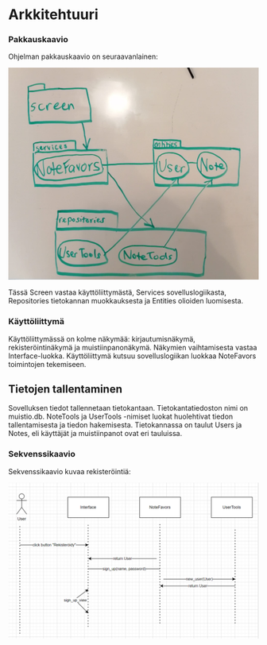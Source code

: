 
# Arkkitehtuuri

### Pakkauskaavio

Ohjelman pakkauskaavio on seuraavanlainen:

<img src="WhatsApp Image 2023-04-18 at 15.11.58.jpeg"
	alt="Pakkauskaavio" />

Tässä Screen vastaa käyttöliittymästä, Services sovelluslogiikasta, Repositories tietokannan muokkauksesta ja Entities olioiden luomisesta.

### Käyttöliittymä

Käyttöliittymässä on kolme näkymää: kirjautumisnäkymä, rekisteröintinäkymä ja muistiinpanonäkymä.
Näkymien vaihtamisesta vastaa Interface-luokka. Käyttöliittymä kutsuu sovelluslogiikan luokkaa NoteFavors toimintojen tekemiseen.

## Tietojen tallentaminen

Sovelluksen tiedot tallennetaan tietokantaan. Tietokantatiedoston nimi on muistio.db.
NoteTools ja UserTools -nimiset luokat huolehtivat tiedon tallentamisesta ja tiedon hakemisesta.
Tietokannassa on taulut Users ja Notes, eli käyttäjät ja muistiinpanot ovat eri tauluissa.

### Sekvenssikaavio

Sekvenssikaavio kuvaa rekisteröintiä:

<img src="sekvenssi.png"
	alt="Sekvenssikaavio" />



